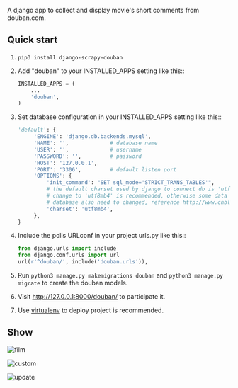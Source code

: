 A django app to collect and display movie's short comments from douban.com.

## Quick start
1. `pip3 install django-scrapy-douban`

2. Add "douban" to your INSTALLED_APPS setting like this::
    ```py
    INSTALLED_APPS = (
        ...
        'douban',
    )
    ```

3. Set database configuration in your INSTALLED_APPS setting like this::
   ```py     
   'default': {
        'ENGINE': 'django.db.backends.mysql',
        'NAME': '',             # database name 
        'USER': '',             # username 
        'PASSWORD': '',         # password 
        'HOST': '127.0.0.1',
        'PORT': '3306',         # default listen port 
        'OPTIONS': {
            'init_command': "SET sql_mode='STRICT_TRANS_TABLES'",
            # the default charset used by django to connect db is 'utf-8'
            # change to 'utf8mb4' is recommended, otherwise some data like emoji faces cannot save 
            # database also need to changed, reference http://www.cnblogs.com/seayxu/p/5603876.html    
            'charset': 'utf8mb4',
        },
   }
    ```
    
 4. Include the polls URLconf in your project urls.py like this::
    ```py
    from django.urls import include 
    from django.conf.urls import url
    url(r'^douban/', include('douban.urls')),
    ```
    
5. Run `python3 manage.py makemigrations douban` and `python3 manage.py migrate` to create the douban models.

6. Visit http://127.0.0.1:8000/douban/ to participate it.

7. Use [virtualenv](https://virtualenv.pypa.io/en/stable/) to deploy project is recommended.

## Show
![film](film_comments.png
)

![custom](custom.png
)

![update](update.png
)
